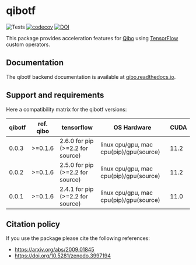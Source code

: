 # qibotf

![Tests](https://github.com/qiboteam/qibotf/workflows/Tests/badge.svg)
[![codecov](https://codecov.io/gh/qiboteam/qibotf/branch/main/graph/badge.svg?token=0MRXUA7SZ0)](https://codecov.io/gh/qiboteam/qibotf)
[![DOI](https://zenodo.org/badge/241307936.svg)](https://zenodo.org/badge/latestdoi/241307936)

This package provides acceleration features for [Qibo](https://github.com/qiboteam/qibo) using [TensorFlow](https://github.com/tensorflow/tensorflow) custom operators.

## Documentation

The qibotf backend documentation is available at [qibo.readthedocs.io](https://qibo.readthedocs.io/en/stable/installation.html).

## Support and requirements

Here a compatibility matrix for the qibotf versions:

| qibotf | ref. qibo | tensorflow                       | OS Hardware                             | CUDA |
|--------|-----------|----------------------------------|-----------------------------------------|------|
| 0.0.3  | >=0.1.6   | 2.6.0 for pip (>=2.2 for source) | linux cpu/gpu, mac cpu(pip)/gpu(source) | 11.2 |
| 0.0.2  | >=0.1.6   | 2.5.0 for pip (>=2.2 for source) | linux cpu/gpu, mac cpu(pip)/gpu(source) | 11.2 |
| 0.0.1  | >=0.1.6   | 2.4.1 for pip (>=2.2 for source) | linux cpu/gpu, mac cpu(pip)/gpu(source) | 11.0 |

## Citation policy

If you use the package please cite the following references:
- https://arxiv.org/abs/2009.01845
- https://doi.org/10.5281/zenodo.3997194
